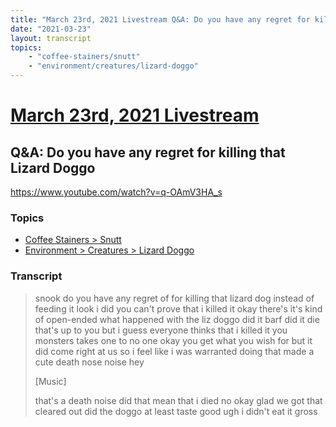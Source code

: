 ```yaml
---
title: "March 23rd, 2021 Livestream Q&A: Do you have any regret for killing that Lizard Doggo"
date: "2021-03-23"
layout: transcript
topics:
    - "coffee-stainers/snutt"
    - "environment/creatures/lizard-doggo"
---
```

# [March 23rd, 2021 Livestream](../2021-03-23.md)
## Q&A: Do you have any regret for killing that Lizard Doggo
https://www.youtube.com/watch?v=q-OAmV3HA_s

### Topics
* [Coffee Stainers > Snutt](../topics/coffee-stainers/snutt.md)
* [Environment > Creatures > Lizard Doggo](../topics/environment/creatures/lizard-doggo.md)

### Transcript

> snook do you have any regret of for killing that lizard dog instead of feeding it look i did you can't prove that i killed it okay there's it's kind of open-ended what happened with the liz doggo did it barf did it die that's up to you but i guess everyone thinks that i killed it you monsters takes one to no one okay you get what you wish for but it did come right at us so i feel like i was warranted doing that made a cute death nose noise hey
>
> [Music]
>
> that's a death noise did that mean that i died no okay glad we got that cleared out did the doggo at least taste good ugh i didn't eat it gross

